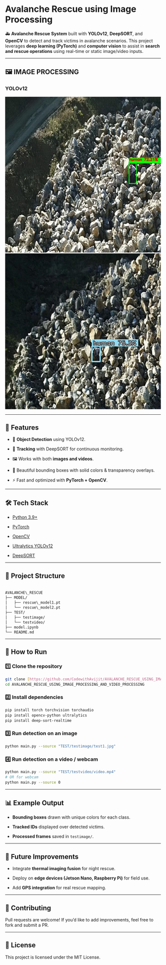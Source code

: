 # Avalanche Rescue using Image Processing

🚑 **Avalanche Rescue System** built with **YOLOv12**, **DeepSORT**, and **OpenCV** to detect and track victims in avalanche scenarios.
This project leverages **deep learning (PyTorch)** and **computer vision** to assist in **search and rescue operations** using real-time or static image/video inputs.

---
## 🖼️ IMAGE PROCESSING

### YOLOv12
![User Interface 1](TEST/testimage/test1.jpg)
![User Interface 2](TEST/testimage/test2.jpg)

---

## 📌 Features

* 🎯 **Object Detection** using YOLOv12.

* 🧭 **Tracking** with DeepSORT for continuous monitoring.

* 🖼️ Works with both **images and videos**.

* 🎨 Beautiful bounding boxes with solid colors & transparency overlays.

* ⚡ Fast and optimized with **PyTorch + OpenCV**.

---

## 🛠️ Tech Stack

* [Python 3.9+](https://www.python.org/)

* [PyTorch](https://pytorch.org/)

* [OpenCV](https://opencv.org/)

* [Ultralytics YOLOv12](https://github.com/ultralytics/ultralytics)

* [DeepSORT](https://github.com/ZQPei/deep_sort_pytorch)

---

## 📂 Project Structure

```

AVALANCHE\_RESCUE
├── MODEL/
│   ├── rescue\_model1.pt
│   └── rescue\_model2.pt
├── TEST/
│   ├── testimage/
│   └── testvideo/
├── model.ipynb
└── README.md

````

---

## 🚀 How to Run

### 1️⃣ Clone the repository

```bash
git clone [https://github.com/CodewithAvijit/AVALANCHE_RESCUE_USING_IMAGE_PROCESSING_AND_VIDEO_PROCESSING.git](https://github.com/CodewithAvijit/AVALANCHE_RESCUE_USING_IMAGE_PROCESSING_AND_VIDEO_PROCESSING.git)
cd AVALANCHE_RESCUE_USING_IMAGE_PROCESSING_AND_VIDEO_PROCESSING
````

### 2️⃣ Install dependencies

```bash
pip install torch torchvision torchaudio
pip install opencv-python ultralytics
pip install deep-sort-realtime
```

### 3️⃣ Run detection on an image

```bash
python main.py --source "TEST/testimage/test1.jpg"
```

### 4️⃣ Run detection on a video / webcam

```bash
python main.py --source "TEST/testvideo/video.mp4"
# OR for webcam
python main.py --source 0
```

-----

## 📊 Example Output

  * **Bounding boxes** drawn with unique colors for each class.

  * **Tracked IDs** displayed over detected victims.

  * **Processed frames** saved in `testimage/`.

-----

## 📖 Future Improvements

  * Integrate **thermal imaging fusion** for night rescue.

  * Deploy on **edge devices (Jetson Nano, Raspberry Pi)** for field use.

  * Add **GPS integration** for real rescue mapping.

-----

## 🤝 Contributing

Pull requests are welcome\! If you’d like to add improvements, feel free to fork and submit a PR.

-----

## 📜 License

This project is licensed under the MIT License.

```
```